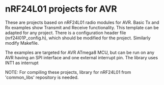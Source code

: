 # nRF24L01 projects for AVR
These are projects based on nRF24L01 radio modules for AVR. Basic Tx and Rx examples show Transmit and Receive functionality. This template can be adapted for any project. There is a configuration header file (nrf24l01P_config.h), which should be modified for the project. Similarly modify Makefile.

The examples are targeted for AVR ATmega8 MCU, but can be run on any AVR having an SPI interface and one external interrupt pin. The library uses INT1 as interrupt

NOTE:
For compiling these projects, library for nRF24L01 from 'common_libs' repository is needed. 




